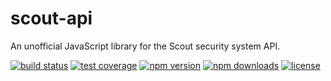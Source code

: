 # scout-api
An unofficial JavaScript library for the Scout security system API.

[![build status](https://img.shields.io/github/workflow/status/BewhiskeredBard/scout-api-js/Build)](https://github.com/BewhiskeredBard/scout-api/actions?query=workflow%3ABuild)
[![test coverage](https://img.shields.io/codecov/c/github/BewhiskeredBard/scout-api)](https://codecov.io/gh/BewhiskeredBard/scout-api)
[![npm version](https://img.shields.io/npm/v/scout-api)](https://www.npmjs.com/package/scout-api)
[![npm downloads](https://img.shields.io/npm/dw/scout-api)](https://www.npmjs.com/package/scout-api)
[![license](https://img.shields.io/npm/l/scout-api)](https://www.npmjs.com/package/scout-api)
